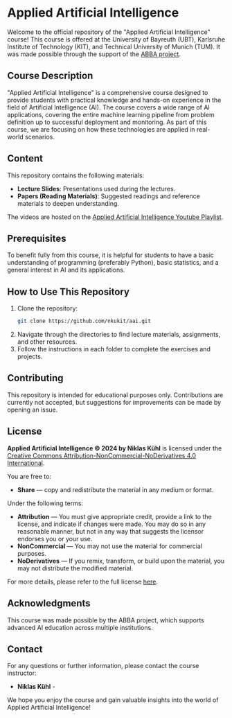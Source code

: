 # Applied Artificial Intelligence

Welcome to the official repository of the "Applied Artificial Intelligence" course! This course is offered at the University of Bayreuth (UBT), Karlsruhe Institute of Technology (KIT), and Technical University of Munich (TUM). It was made possible through the support of the [ABBA project](https://abba-project.de/).

## Course Description

"Applied Artificial Intelligence" is a comprehensive course designed to provide students with practical knowledge and hands-on experience in the field of Artificial Intelligence (AI). The course covers a wide range of AI applications, covering the entire machine learning pipeline from problem definition up to successful deployment and monitoring. As part of this course, we are focusing on how these technologies are applied in real-world scenarios.

## Content

This repository contains the following materials:

- **Lecture Slides**: Presentations used during the lectures.
- **Papers (Reading Materials)**: Suggested readings and reference materials to deepen understanding.

The videos are hosted on the [Applied Artificial Intelligence Youtube Playlist](https://bit.ly/aaiyoutube).

## Prerequisites

To benefit fully from this course, it is helpful for students to have a basic understanding of programming (preferably Python), basic statistics, and a general interest in AI and its applications.

## How to Use This Repository

1. Clone the repository:
    ```bash
    git clone https://github.com/nkukit/aai.git
    ```
2. Navigate through the directories to find lecture materials, assignments, and other resources.
3. Follow the instructions in each folder to complete the exercises and projects.

## Contributing

This repository is intended for educational purposes only. Contributions are currently not accepted, but suggestions for improvements can be made by opening an issue.

## License

**Applied Artificial Intelligence © 2024 by Niklas Kühl** is licensed under the [Creative Commons Attribution-NonCommercial-NoDerivatives 4.0 International](https://creativecommons.org/licenses/by-nc-nd/4.0/).

You are free to:

- **Share** — copy and redistribute the material in any medium or format.

Under the following terms:

- **Attribution** — You must give appropriate credit, provide a link to the license, and indicate if changes were made. You may do so in any reasonable manner, but not in any way that suggests the licensor endorses you or your use.
- **NonCommercial** — You may not use the material for commercial purposes.
- **NoDerivatives** — If you remix, transform, or build upon the material, you may not distribute the modified material.

For more details, please refer to the full license [here](https://creativecommons.org/licenses/by-nc-nd/4.0/).

## Acknowledgments

This course was made possible by the ABBA project, which supports advanced AI education across multiple institutions.

## Contact

For any questions or further information, please contact the course instructor:

- **Niklas Kühl** - 

We hope you enjoy the course and gain valuable insights into the world of Applied Artificial Intelligence!
